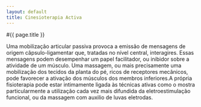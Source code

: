 ```yaml
---
layout: default
title: Cinesioterapia Activa
---
```


#{{ page.title }}

Uma mobilização articular passiva provoca a emissão de mensagens de origem câpsulo-ligamentar que, tratadas no nível central, interagires. Essas mensagens podem desempenhar um papel facilitador, ou inibidor sobre a atividade de um músculo. Uma massagem, ou mais precisamente uma mobilização dos tecidos da planta do pé, ricos de receptores mecânicos, pode favorecer a ativação dos músculos dos membros inferiores.A própria fisioterapia pode estar intimamente ligada às técnicas ativas como o mostra particularmente a utilização cada vez mais difundida da eletroestimulação funcional, ou da massagem com auxilio de luvas eletrodas.

